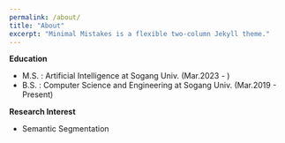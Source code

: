 ```yaml
---
permalink: /about/
title: "About"
excerpt: "Minimal Mistakes is a flexible two-column Jekyll theme."
---
```


**Education**

- M.S. : Artificial Intelligence at Sogang Univ. (Mar.2023 - )
- B.S. : Computer Science and Engineering at Sogang Univ. (Mar.2019 - Present)

**Research Interest**

- Semantic Segmentation
